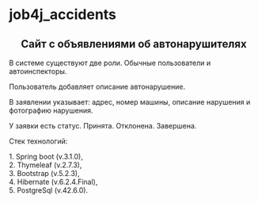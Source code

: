 # job4j_accidents
<h2 align="center">Сайт с объявлениями об автонарушителях</h2>

В системе существуют две роли. Обычные пользователи и автоинспекторы.

Пользователь добавляет описание автонарушение. 

В заявлении указывает: адрес, номер машины, описание нарушения и фотографию нарушения.

У заявки есть статус. Принята. Отклонена. Завершена.

<p align="justify">Стек технологий: </p>
<div>1. Spring boot (v.3.1.0), </div>
<div>2. Thymeleaf (v.2.7.3), </div>
<div>3. Bootstrap (v.5.2.3), </div>
<div>4. Hibernate (v.6.2.4.Final), </div>
<div>5. PostgreSql (v.42.6.0).</div>
